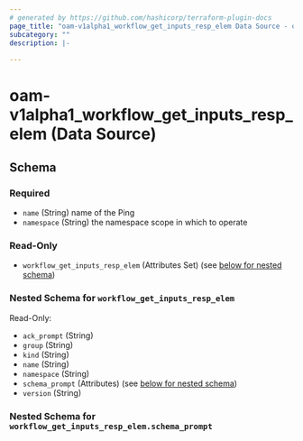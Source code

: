 ```yaml
---
# generated by https://github.com/hashicorp/terraform-plugin-docs
page_title: "oam-v1alpha1_workflow_get_inputs_resp_elem Data Source - oam-v1alpha1"
subcategory: ""
description: |-
  
---
```


# oam-v1alpha1_workflow_get_inputs_resp_elem (Data Source)





<!-- schema generated by tfplugindocs -->
## Schema

### Required

- `name` (String) name of the Ping
- `namespace` (String) the namespace scope in which to operate

### Read-Only

- `workflow_get_inputs_resp_elem` (Attributes Set) (see [below for nested schema](#nestedatt--workflow_get_inputs_resp_elem))

<a id="nestedatt--workflow_get_inputs_resp_elem"></a>
### Nested Schema for `workflow_get_inputs_resp_elem`

Read-Only:

- `ack_prompt` (String)
- `group` (String)
- `kind` (String)
- `name` (String)
- `namespace` (String)
- `schema_prompt` (Attributes) (see [below for nested schema](#nestedatt--workflow_get_inputs_resp_elem--schema_prompt))
- `version` (String)

<a id="nestedatt--workflow_get_inputs_resp_elem--schema_prompt"></a>
### Nested Schema for `workflow_get_inputs_resp_elem.schema_prompt`
